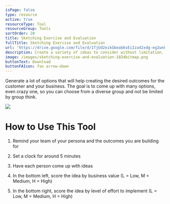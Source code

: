 ```yaml
---
isPage: false
type: resource
active: true
resourceType: Tool
resourceGroup: Tools
sortOrder: 20
title: Sketching Exercise and Evaluation
fullTitle: Sketching Exercise and Evaluation
url: 'https://drive.google.com/file/d/1TjUd2eikGbeab6sEiIza42xdg-eg2wnE/view'
description: Create a variety of ideas to consider without limitation.
image: /images/sketching-exercise-and-evaluation-1024bitmap.png
buttonText: Download
buttonFAIcon: fas arrow-down
---
```

Generate a lot of options that will help creating the desired outcomes for the customer and your business. The goal is to come up with many options, even crazy one, so you can choose from a diverse group and not be limited by group think.

![](/images/sketching-exercise-and-evaluation-1024bitmap.png)



# How to Use This Tool



1. Remind your team of your persona and the outcomes you are building for

2. Set a clock for around 5 minutes

3. Have each person come up with ideas

4. In the bottom left, score the idea by business value  (L = Low, M = Medium, H = High)

5. In the bottom right, score the idea by level of effort to implement  (L = Low, M = Medium, H = High)
